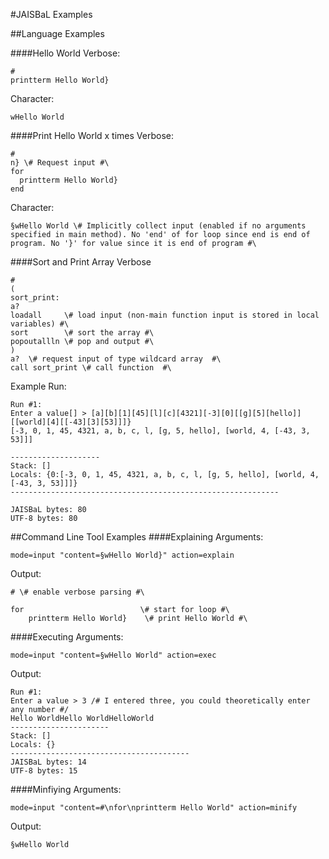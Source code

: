 #JAISBaL Examples

##Language Examples

####Hello World
Verbose:
```
#
printterm Hello World}
```
Character:
```
wHello World
```
####Print Hello World x times
Verbose:
```
#
n} \# Request input #\
for
  printterm Hello World}
end
```
Character:
```
§wHello World \# Implicitly collect input (enabled if no arguments specified in main method). No 'end' of for loop since end is end of program. No '}' for value since it is end of program #\
```
####Sort and Print Array
Verbose
```
#
(
sort_print:
a?
loadall     \# load input (non-main function input is stored in local variables) #\
sort        \# sort the array #\
popoutallln \# pop and output #\
)
a?  \# request input of type wildcard array  #\
call sort_print \# call function  #\
```
Example Run:
```
Run #1:
Enter a value[] > [a][b][1][45][l][c][4321][-3][0][[g][5][hello]][[world][4][[-43][3][53]]]}
[-3, 0, 1, 45, 4321, a, b, c, l, [g, 5, hello], [world, 4, [-43, 3, 53]]]

--------------------
Stack: []
Locals: {0:[-3, 0, 1, 45, 4321, a, b, c, l, [g, 5, hello], [world, 4, [-43, 3, 53]]]}
------------------------------------------------------------

JAISBaL bytes: 80
UTF-8 bytes: 80
```
##Command Line Tool Examples
####Explaining
Arguments:
```
mode=input "content=§wHello World}" action=explain
```
Output:
```
# \# enable verbose parsing #\

for                          \# start for loop #\
    printterm Hello World}    \# print Hello World #\

```
####Executing
Arguments:
```
mode=input "content=§wHello World" action=exec
```
Output:
```
Run #1:
Enter a value > 3 /# I entered three, you could theoretically enter any number #/
Hello WorldHello WorldHelloWorld
----------------------
Stack: []
Locals: {}
----------------------------------------
JAISBaL bytes: 14
UTF-8 bytes: 15
```
####Minfiying
Arguments:
```
mode=input "content=#\nfor\nprintterm Hello World" action=minify
```
Output:
```
§wHello World
```
